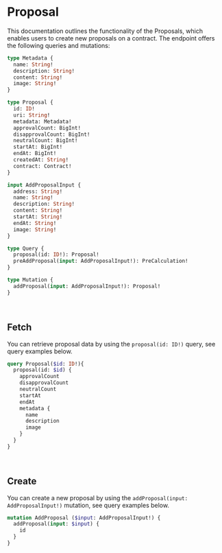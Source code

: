 # Proposal

This documentation outlines the functionality of the Proposals, which enables users to create new proposals on a contract. The endpoint offers the following queries and mutations:

```graphql
type Metadata {
  name: String!
  description: String!
  content: String!
  image: String!
}

type Proposal {
  id: ID!
  uri: String!
  metadata: Metadata!
  approvalCount: BigInt!
  disapprovalCount: BigInt!
  neutralCount: BigInt!
  startAt: BigInt!
  endAt: BigInt!
  createdAt: String!
  contract: Contract!
}

input AddProposalInput {
  address: String!
  name: String!
  description: String!
  content: String!
  startAt: String!
  endAt: String!
  image: String!
}

type Query {
  proposal(id: ID!): Proposal!
  preAddProposal(input: AddProposalInput!): PreCalculation!
}

type Mutation {
  addProposal(input: AddProposalInput!): Proposal!
}
```

<br/>

## Fetch

You can retrieve proposal data by using the `proposal(id: ID!)` query, see query examples below.

```graphql
query Proposal($id: ID!){
  proposal(id: $id) {
    approvalCount
    disapprovalCount
    neutralCount
    startAt
    endAt
    metadata {
      name
      description
      image
    }
  }
}
```

<br/>

## Create

You can create a new proposal by using the `addProposal(input: AddProposalInput!)` mutation, see query examples below.

```graphql
mutation AddProposal ($input: AddProposalInput!) {
  addProposal(input: $input) {
    id
  }
}
```
